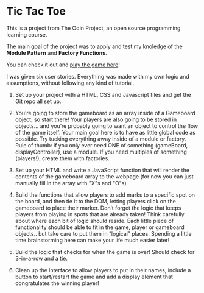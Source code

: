 # Tic Tac Toe

This is a project from The Odin Project, an open source programming learning course.

The main goal of the project was to apply and test my knoledge of the **Module Pattern** and **Factory Functions**.

You can check it out and [play the game here](https://vhforbes.github.io/ticTacToe/)!

I was given six user stories. Everything was made with my own logic and assumptions, without following any kind of tutorial.

1. Set up your project with a HTML, CSS and Javascript files and get the Git repo all set up.


2. You’re going to store the gameboard as an array inside of a Gameboard object, so start there! Your players are also going to be stored in objects… and you’re probably going to want an object to control the flow of the game itself.
Your main goal here is to have as little global code as possible. Try tucking everything away inside of a module or factory. Rule of thumb: if you only ever need ONE of something (gameBoard, displayController), use a module. If you need multiples of something (players!), create them with factories.

3. Set up your HTML and write a JavaScript function that will render the contents of the gameboard array to the webpage (for now you can just manually fill in the array with "X"s and "O"s)

4. Build the functions that allow players to add marks to a specific spot on the board, and then tie it to the DOM, letting players click on the gameboard to place their marker. Don’t forget the logic that keeps players from playing in spots that are already taken!
Think carefully about where each bit of logic should reside. Each little piece of functionality should be able to fit in the game, player or gameboard objects.. but take care to put them in “logical” places. Spending a little time brainstorming here can make your life much easier later!

5. Build the logic that checks for when the game is over! Should check for 3-in-a-row and a tie.

6. Clean up the interface to allow players to put in their names, include a button to start/restart the game and add a display element that congratulates the winning player!
